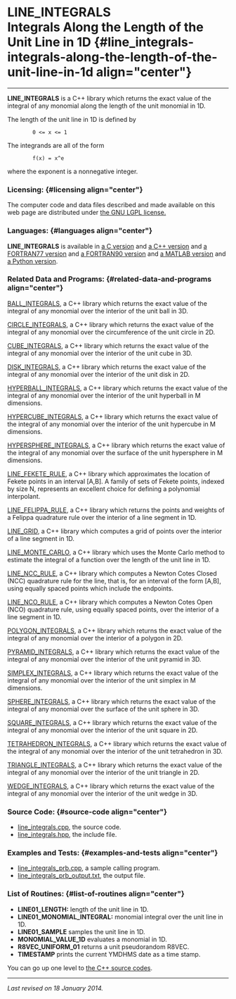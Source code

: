 LINE\_INTEGRALS\
Integrals Along the Length of the Unit Line in 1D {#line_integrals-integrals-along-the-length-of-the-unit-line-in-1d align="center"}
=================================================

------------------------------------------------------------------------

**LINE\_INTEGRALS** is a C++ library which returns the exact value of
the integral of any monomial along the length of the unit monomial in
1D.

The length of the unit line in 1D is defined by

            0 <= x <= 1
          

The integrands are all of the form

            f(x) = x^e
          

where the exponent is a nonnegative integer.

### Licensing: {#licensing align="center"}

The computer code and data files described and made available on this
web page are distributed under [the GNU LGPL
license.](../../txt/gnu_lgpl.txt)

### Languages: {#languages align="center"}

**LINE\_INTEGRALS** is available in [a C
version](../../c_src/line_integrals/line_integrals.md) and [a C++
version](../../master/line_integrals/line_integrals.md) and [a
FORTRAN77 version](../../f77_src/line_integrals/line_integrals.md) and
[a FORTRAN90 version](../../f_src/line_integrals/line_integrals.md)
and [a MATLAB version](../../m_src/line_integrals/line_integrals.md)
and [a Python version](../../py_src/line_integrals/line_integrals.md).

### Related Data and Programs: {#related-data-and-programs align="center"}

[BALL\_INTEGRALS](../../master/ball_integrals/ball_integrals.md), a
C++ library which returns the exact value of the integral of any
monomial over the interior of the unit ball in 3D.

[CIRCLE\_INTEGRALS](../../master/circle_integrals/circle_integrals.md),
a C++ library which returns the exact value of the integral of any
monomial over the circumference of the unit circle in 2D.

[CUBE\_INTEGRALS](../../master/cube_integrals/cube_integrals.md), a
C++ library which returns the exact value of the integral of any
monomial over the interior of the unit cube in 3D.

[DISK\_INTEGRALS](../../master/disk_integrals/disk_integrals.md), a
C++ library which returns the exact value of the integral of any
monomial over the interior of the unit disk in 2D.

[HYPERBALL\_INTEGRALS](../../master/hyperball_integrals/hyperball_integrals.md),
a C++ library which returns the exact value of the integral of any
monomial over the interior of the unit hyperball in M dimensions.

[HYPERCUBE\_INTEGRALS](../../master/hypercube_integrals/hypercube_integrals.md),
a C++ library which returns the exact value of the integral of any
monomial over the interior of the unit hypercube in M dimensions.

[HYPERSPHERE\_INTEGRALS](../../master/hypersphere_integrals/hypersphere_integrals.md),
a C++ library which returns the exact value of the integral of any
monomial over the surface of the unit hypersphere in M dimensions.

[LINE\_FEKETE\_RULE](../../master/line_fekete_rule/line_fekete_rule.md),
a C++ library which approximates the location of Fekete points in an
interval \[A,B\]. A family of sets of Fekete points, indexed by size N,
represents an excellent choice for defining a polynomial interpolant.

[LINE\_FELIPPA\_RULE](../../master/line_felippa_rule/line_felippa_rule.md),
a C++ library which returns the points and weights of a Felippa
quadrature rule over the interior of a line segment in 1D.

[LINE\_GRID](../../master/line_grid/line_grid.md), a C++ library
which computes a grid of points over the interior of a line segment in
1D.

[LINE\_MONTE\_CARLO](../../master/line_monte_carlo/line_monte_carlo.md),
a C++ library which uses the Monte Carlo method to estimate the integral
of a function over the length of the unit line in 1D.

[LINE\_NCC\_RULE](../../master/line_ncc_rule/line_ncc_rule.md), a C++
library which computes a Newton Cotes Closed (NCC) quadrature rule for
the line, that is, for an interval of the form \[A,B\], using equally
spaced points which include the endpoints.

[LINE\_NCO\_RULE](../../master/line_nco_rule/line_nco_rule.md), a C++
library which computes a Newton Cotes Open (NCO) quadrature rule, using
equally spaced points, over the interior of a line segment in 1D.

[POLYGON\_INTEGRALS](../../master/polygon_integrals/polygon_integrals.md),
a C++ library which returns the exact value of the integral of any
monomial over the interior of a polygon in 2D.

[PYRAMID\_INTEGRALS](../../master/pyramid_integrals/pyramid_integrals.md),
a C++ library which returns the exact value of the integral of any
monomial over the interior of the unit pyramid in 3D.

[SIMPLEX\_INTEGRALS](../../master/simplex_integrals/simplex_integrals.md),
a C++ library which returns the exact value of the integral of any
monomial over the interior of the unit simplex in M dimensions.

[SPHERE\_INTEGRALS](../../master/sphere_integrals/sphere_integrals.md),
a C++ library which returns the exact value of the integral of any
monomial over the surface of the unit sphere in 3D.

[SQUARE\_INTEGRALS](../../master/square_integrals/square_integrals.md),
a C++ library which returns the exact value of the integral of any
monomial over the interior of the unit square in 2D.

[TETRAHEDRON\_INTEGRALS](../../master/tetrahedron_integrals/tetrahedron_integrals.md),
a C++ library which returns the exact value of the integral of any
monomial over the interior of the unit tetrahedron in 3D.

[TRIANGLE\_INTEGRALS](../../master/triangle_integrals/triangle_integrals.md),
a C++ library which returns the exact value of the integral of any
monomial over the interior of the unit triangle in 2D.

[WEDGE\_INTEGRALS](../../master/wedge_integrals/wedge_integrals.md),
a C++ library which returns the exact value of the integral of any
monomial over the interior of the unit wedge in 3D.

### Source Code: {#source-code align="center"}

-   [line\_integrals.cpp](line_integrals.cpp), the source code.
-   [line\_integrals.hpp](line_integrals.hpp), the include file.

### Examples and Tests: {#examples-and-tests align="center"}

-   [line\_integrals\_prb.cpp](line_integrals_prb.cpp), a sample calling
    program.
-   [line\_integrals\_prb\_output.txt](line_integrals_prb_output.txt),
    the output file.

### List of Routines: {#list-of-routines align="center"}

-   **LINE01\_LENGTH:** length of the unit line in 1D.
-   **LINE01\_MONOMIAL\_INTEGRAL:** monomial integral over the unit line
    in 1D.
-   **LINE01\_SAMPLE** samples the unit line in 1D.
-   **MONOMIAL\_VALUE\_1D** evaluates a monomial in 1D.
-   **R8VEC\_UNIFORM\_01** returns a unit pseudorandom R8VEC.
-   **TIMESTAMP** prints the current YMDHMS date as a time stamp.

You can go up one level to [the C++ source codes](../cpp_src.md).

------------------------------------------------------------------------

*Last revised on 18 January 2014.*

